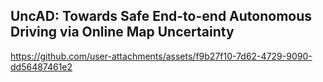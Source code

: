 ## UncAD: Towards Safe End-to-end Autonomous Driving via Online Map Uncertainty 


https://github.com/user-attachments/assets/f9b27f10-7d62-4729-9090-dd56487461e2
